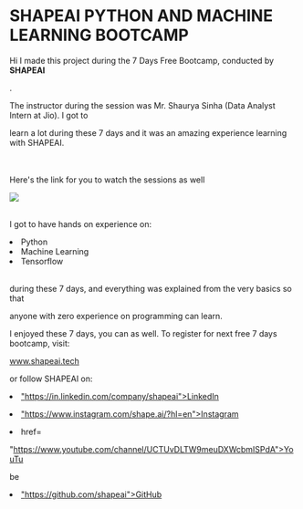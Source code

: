 # SHAPEAI PYTHON AND MACHINE LEARNING BOOTCAMP

Hi I made this project during the 7 Days Free Bootcamp, conducted by <b> SHAPEAI

</b>.

The instructor during the session was Mr. Shaurya Sinha (Data Analyst Intern at Jio). I got to

learn a lot during these 7 days and it was an amazing experience learning with SHAPEAI.

<br><br>Here's the link for you to watch the sessions as well<br>

<a href="https://www.youtube.com/playlist?list=PL7zl8TDRnbulNEA-59W7wWgCWE8LEOD6h"> <img src="https://github.com/ShapeAI/PYTHON-AND-DATA-ANALYTICS/blob/main/YOUTUBE%20THUMBNAIL-5.png"> </a>

<br>I got to have hands on experience on:

<li>Python

<li>Machine Learning

<li>Tensorflow

<br>during these 7 days, and everything was explained from the very basics so that

anyone with zero experience on programming can learn.

I enjoyed these 7 days, you can as well. To register for next free 7 days bootcamp, visit:

<a href="https://www.shapeai.tech"> www.shapeai.tech</a>

or follow SHAPEAI on:

<li><a href=

"https://in.linkedin.com/company/shapeai">LinkedIn</a>

<li><a href=

"https://www.instagram.com/shape.ai/?hl=en">Instagram</a>

<li><a

href=

"https://www.youtube.com/channel/UCTUvDLTW9meuDXWcbmISPdA">YouTu

be</a>

<li><a href=

"https://github.com/shapeai">GitHub</a>

